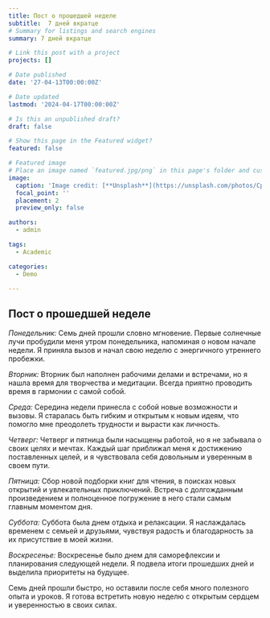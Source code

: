 ```yaml
---
title: Пост о прошедшей неделе
subtitle:  7 дней вкратце
# Summary for listings and search engines
summary: 7 дней вкратце

# Link this post with a project
projects: []

# Date published
date: '27-04-13T00:00:00Z'

# Date updated
lastmod: '2024-04-17T00:00:00Z'

# Is this an unpublished draft?
draft: false

# Show this page in the Featured widget?
featured: false

# Featured image
# Place an image named `featured.jpg/png` in this page's folder and customize its options here.
image:
  caption: 'Image credit: [**Unsplash**](https://unsplash.com/photos/CpkOjOcXdUY)'
  focal_point: ''
  placement: 2
  preview_only: false

authors:
  - admin

tags:
  - Academic

categories:
  - Demo

---
```


## Пост о прошедшей неделе

*Понедельник:*
Семь дней прошли словно мгновение. Первые солнечные лучи пробудили меня утром понедельника, напоминая о новом начале недели. Я приняла вызов и начал свою неделю с энергичного утреннего пробежки.

*Вторник:*
Вторник был наполнен рабочими делами и встречами, но я нашла время для творчества и медитации. Всегда приятно проводить время в гармонии с самой собой.

*Среда:*
Середина недели принесла с собой новые возможности и вызовы. Я старалась быть гибким и открытым к новым идеям, что помогло мне преодолеть трудности и вырасти как личность.

*Четверг:*
Четверг и пятница были насыщены работой, но я не забывала о своих целях и мечтах. Каждый шаг приближал меня к достижению поставленных целей, и я чувствовала себя довольным и уверенным в своем пути.

*Пятница:*
Сбор новой подборки книг для чтения, в поисках новых открытий и увлекательных приключений. Встреча с долгожданным произведением и полноценное погружение в него стали самым главным моментом дня.

*Суббота:*
Суббота была днем отдыха и релаксации. Я наслаждалась временем с семьей и друзьями, чувствуя радость и благодарность за их присутствие в моей жизни.

*Воскресенье:*
Воскресенье было днем для саморефлексии и планирования следующей недели. Я подвела итоги прошедших дней и выделила приоритеты на будущее.

Семь дней прошли быстро, но оставили после себя много полезного опыта и уроков. Я готова встретить новую неделю с открытым сердцем и уверенностью в своих силах.

